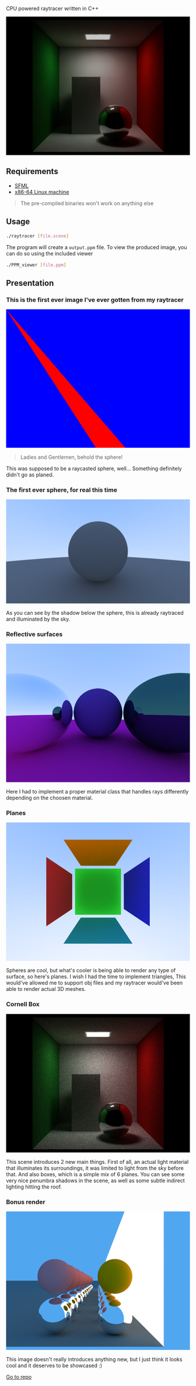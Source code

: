 CPU powered raytracer written in C++

![image](screenshots/denoised_and_upscaled.png)

## Requirements

- [SFML](https://www.sfml-dev.org)
- [x86-64 Linux machine](https://wikipedia.org/wiki/Linux)
> The pre-compiled binaries won't work on anything else

## Usage

```bash
./raytracer [file.scene]
```
The program will create a ``output.ppm`` file.
To view the produced image, you can do so using the included viewer
```bash
./PPM_viewer [file.ppm]
```

## Presentation

### This is the first ever image I've ever gotten from my raytracer

![image](screenshots/first_result.png)

> Ladies and Gentlemen, behold the sphere!

This was supposed to be a raycasted sphere, well... Something definitely didn't go as planed.

### The first ever sphere, for real this time

![image](screenshots/ball.png)

As you can see by the shadow below the sphere, this is already raytraced and illuminated by the sky.

### Reflective surfaces

![image](screenshots/reflective_balls.png)

Here I had to implement a proper material class that handles rays differently depending on the choosen material.

### Planes

![image](screenshots/planes.png)

Spheres are cool, but what's cooler is being able to render any type of surface, so here's planes. I wish I had the time to implement triangles, This would've allowed me to support obj files and my raytracer would've been able to render actual 3D meshes.

### Cornell Box

![image](screenshots/cornell_box.png)

This scene introduces 2 new main things. First of all, an actual light material that illuminates its surroundings, it was limited to light from the sky before that. And also boxes, which is a simple mix of 6 planes. You can see some very nice penumbra shadows in the scene, as well as some subtle indirect lighting hitting the roof.

### Bonus render

![image](screenshots/reflections.png)

This image doesn't really introduces anything new, but I just think it looks cool and it deserves to be showcased :)

[Go to repo](https://github.com/ValentinRapp/Raytracer)